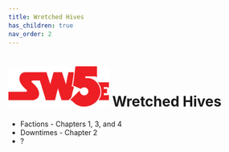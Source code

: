 ```yaml
---
title: Wretched Hives
has_children: true
nav_order: 2
---
```


# <img src='zzImages\sw5e-logo.png' style= 'float:; width:200px;'> Wretched Hives

- Factions - Chapters 1, 3, and 4
- Downtimes - Chapter 2
- ?